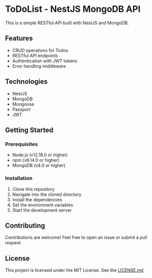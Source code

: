 # ToDoList - NestJS MongoDB API

This is a simple RESTful API built with NestJS and MongoDB.

## Features

- CRUD operations for Todos
- RESTful API endpoints
- Authentication with JWT tokens
- Error handling middleware

## Technologies

- NestJS
- MongoDB
- Mongoose
- Passport
- JWT

## Getting Started

### Prerequisites

- Node.js (v12.18.0 or higher)
- npm (v6.14.0 or higher)
- MongoDB (v4.0 or higher)

### Installation

1. Clone this repository
2. Navigate into the cloned directory
3. Install the dependencies
4. Set the environment variables
5. Start the development server

## Contributing

Contributions are welcome! Feel free to open an issue or submit a pull request.

## License

This project is licensed under the MIT License. See the [LICENSE.md](LICENSE.md)

